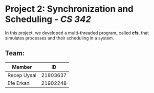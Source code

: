 # Project 2: Synchronization and Scheduling - *CS 342*

In this project, we developed a multi-threaded program, called **cfs**, that
simulates processes and their scheduling in a system.   

## Team:

| Member             | ID       |
| ------------------ | -------- |
| Recep Uysal        | 21803637 |
| Efe Erkan          | 21902248 |